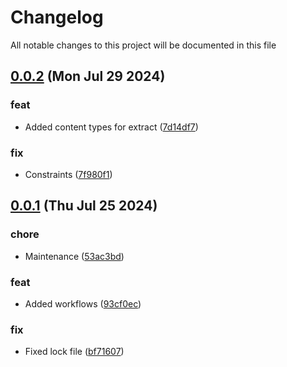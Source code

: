 
# Changelog

All notable changes to this project will be documented in this file


## [0.0.2](https://github.com/joostvdwsd/bicep-assets/compare/v0.0.1...v0.0.2) (Mon Jul 29 2024)

### feat

* Added content types for extract ([7d14df7](https://github.com/joostvdwsd/bicep-assets/commit/7d14df7464950d09305dbb4b6bd6f46b2d6c4625))

### fix

* Constraints ([7f980f1](https://github.com/joostvdwsd/bicep-assets/commit/7f980f1ee22d9c675cc9ccc043d73e41cef1a442))

## [0.0.1](https://github.com/joostvdwsd/bicep-assets/compare/v0.0.0...v0.0.1) (Thu Jul 25 2024)

### chore

* Maintenance ([53ac3bd](https://github.com/joostvdwsd/bicep-assets/commit/53ac3bd4ae4a611fe1cbc8dd367d0c457c8cb1d2))

### feat

* Added workflows ([93cf0ec](https://github.com/joostvdwsd/bicep-assets/commit/93cf0ec8ed6c566888e1c9bf6bde5157060da2f0))

### fix

* Fixed lock file ([bf71607](https://github.com/joostvdwsd/bicep-assets/commit/bf71607656f6317db3824f8d279be61b3162e797))
